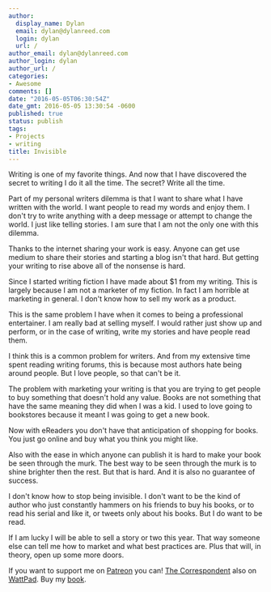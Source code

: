 ```yaml
---
author:
  display_name: Dylan
  email: dylan@dylanreed.com
  login: dylan
  url: /
author_email: dylan@dylanreed.com
author_login: dylan
author_url: /
categories:
- Awesome
comments: []
date: "2016-05-05T06:30:54Z"
date_gmt: 2016-05-05 13:30:54 -0600
published: true
status: publish
tags:
- Projects
- writing
title: Invisible
---
```

Writing is one of my favorite things. And now that I have discovered the secret to writing I do it all the time. The secret? Write all the time. 

Part of my personal writers dilemma is that I want to share what I have written with the world. I want people to read my words and enjoy them. I don't try to write anything with a deep message or attempt to change the world. I just like telling stories. I am sure that I am not the only one with this dilemma. 

Thanks to the internet sharing your work is easy. Anyone can get use medium to share their stories and starting a blog isn't that hard. But getting your writing to rise above all of the nonsense is hard. 

Since I started writing fiction I have made about $1 from my writing. This is largely because I am not a marketer of my fiction. In fact I am horrible at marketing in general. I don't know how to sell my work as a product. 

This is the same problem I have when it comes to being a professional entertainer. I am really bad at selling myself. I would rather just show up and perform, or in the case of writing, write my stories and have people read them. 

I think this is a common problem for writers. And from my extensive time spent reading writing forums, this is because most authors hate being around people. But I love people, so that can't be it. 

The problem with marketing your writing is that you are trying to get people to buy something that doesn't hold any value. Books are not something that have the same meaning  they did when I was a kid. I used to love going to bookstores because it meant I was going to get a new book. 

Now with eReaders you don't have that anticipation of shopping for books. You just go online and buy what you think you might like. 

Also with the ease in which anyone can publish it is hard to make your book be seen through the murk. The best way to be seen through the murk is to shine brighter then the rest. But that is hard. And it is also no guarantee of success. 

I don't know how to stop being invisible. I don't want to be the kind of author who just constantly hammers on his friends to buy his books, or to read his serial and like it, or tweets only about his books. But I do want to be read. 

If I am lucky I will be able to sell a story or two this year. That way someone else can tell me how to market and what best practices are. Plus that will, in theory, open up some more doors.

If you want to support me on [Patreon](http://dylan.la/23JgCMg) you can!
[The Correspondent](http://acmeherinc.com) also on [WattPad](https://wattpad.com/story/70989438). Buy my [book](http://dylanreed.com/).

